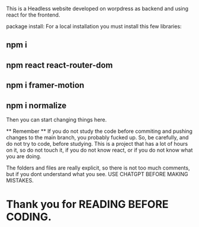 This is a Headless website developed on worpdress as backend and using react for the frontend.

package install:
For a local installation you must install this few libraries:

## npm i
## npm react react-router-dom
## npm i framer-motion
## npm i normalize

Then you can start changing things here.

** Remember **
If you do not study the code before commiting and pushing changes to the main branch, you probably fucked up.
So, be carefully, and do not try to code, before studying.
This is a project that has a lot of hours on it, so do not touch it, if you do not know react, or if you do not know what you are doing.

The folders and files are really explicit, so there is not too much comments, but if you dont understand what you see. USE CHATGPT BEFORE MAKING MISTAKES.


# Thank you for READING BEFORE CODING.
